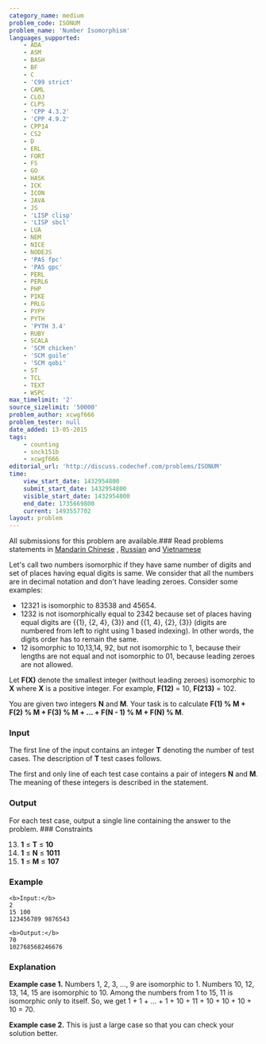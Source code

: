 ```yaml
---
category_name: medium
problem_code: ISONUM
problem_name: 'Number Isomorphism'
languages_supported:
    - ADA
    - ASM
    - BASH
    - BF
    - C
    - 'C99 strict'
    - CAML
    - CLOJ
    - CLPS
    - 'CPP 4.3.2'
    - 'CPP 4.9.2'
    - CPP14
    - CS2
    - D
    - ERL
    - FORT
    - FS
    - GO
    - HASK
    - ICK
    - ICON
    - JAVA
    - JS
    - 'LISP clisp'
    - 'LISP sbcl'
    - LUA
    - NEM
    - NICE
    - NODEJS
    - 'PAS fpc'
    - 'PAS gpc'
    - PERL
    - PERL6
    - PHP
    - PIKE
    - PRLG
    - PYPY
    - PYTH
    - 'PYTH 3.4'
    - RUBY
    - SCALA
    - 'SCM chicken'
    - 'SCM guile'
    - 'SCM qobi'
    - ST
    - TCL
    - TEXT
    - WSPC
max_timelimit: '2'
source_sizelimit: '50000'
problem_author: xcwgf666
problem_tester: null
date_added: 13-05-2015
tags:
    - counting
    - snck151b
    - xcwgf666
editorial_url: 'http://discuss.codechef.com/problems/ISONUM'
time:
    view_start_date: 1432954800
    submit_start_date: 1432954800
    visible_start_date: 1432954800
    end_date: 1735669800
    current: 1493557702
layout: problem
---
```

All submissions for this problem are available.###  Read problems statements in [Mandarin Chinese](http://www.codechef.com/download/translated/SNCK151B/mandarin/ISONUM.pdf) , [Russian](http://www.codechef.com/download/translated/SNCK151B/russian/ISONUM.pdf) and [Vietnamese](http://www.codechef.com/download/translated/SNCK151B/vietnamese/ISONUM.pdf)

Let's call two numbers isomorphic if they have same number of digits and set of places having equal digits is same. We consider that all the numbers are in decimal notation and don't have leading zeroes. Consider some examples:

- 12321 is isomorphic to 83538 and 45654.
- 1232 is not isomorphically equal to 2342 because set of places having equal digits are {{1}, {2, 4}, {3}} and {{1, 4}, {2}, {3}} (digits are numbered from left to right using 1 based indexing). In other words, the digits order has to remain the same.
- 12 isomorphic to 10,13,14, 92, but not isomorphic to 1, because their lengths are not equal and not isomorphic to 01, because leading zeroes are not allowed.

Let **F(X)** denote the smallest integer (without leading zeroes) isomorphic to **X** where **X** is a positive integer. For example, **F(12)** = 10, **F(213)** = 102.

You are given two integers **N** and **M**. Your task is to calculate **F(1) % M + F(2) % M + F(3) % M + ... + F(N - 1) % M + F(N) % M**.

### Input

The first line of the input contains an integer **T** denoting the number of test cases. The description of **T** test cases follows.

The first and only line of each test case contains a pair of integers **N** and **M**. The meaning of these integers is described in the statement.

### Output

For each test case, output a single line containing the answer to the problem. ### Constraints

13. **1** ≤ **T** ≤ **10**
14. **1** ≤ **N** ≤ **1011**
15. **1** ≤ **M** ≤ **107**
### Example

```
<b>Input:</b>
2
15 100
123456789 9876543

<b>Output:</b>
70
102768568246676

```
### Explanation

**Example case 1.** Numbers 1, 2, 3, ..., 9 are isomorphic to 1. Numbers 10, 12, 13, 14, 15 are isomorphic to 10. Among the numbers from 1 to 15, 11 is isomorphic only to itself. So, we get 1 + 1 + ... + 1 + 10 + 11 + 10 + 10 + 10 + 10 = 70.

**Example case 2.** This is just a large case so that you can check your solution better.
